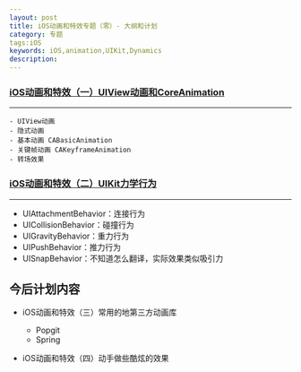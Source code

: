 ```yaml
---
layout: post
title: iOS动画和特效专题（零）- 大纲和计划
category: 专题
tags:iOS
keywords: iOS,animation,UIKit,Dynamics
description:
---
```



### [iOS动画和特效（一）UIView动画和CoreAnimation](/2015-10-30-iOS-Animation-UIViewAndCoreAnimation.html)
---
    - UIView动画
    - 隐式动画
    - 基本动画 CABasicAnimation
    - 关键帧动画 CAKeyframeAnimation
    - 转场效果

### [iOS动画和特效（二）UIKit力学行为](/2015/08/14/ios-BLE-2.html)
---
   -   UIAttachmentBehavior：连接行为
   -   UICollisionBehavior：碰撞行为
   -   UIGravityBehavior：重力行为
   -   UIPushBehavior：推力行为
   -   UISnapBehavior：不知道怎么翻译，实际效果类似吸引力


## 今后计划内容

-  iOS动画和特效（三）常用的地第三方动画库
    -   Popgit
    -   Spring

-  iOS动画和特效（四）动手做些酷炫的效果

